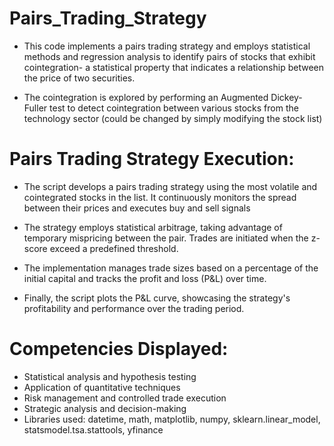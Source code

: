 # Pairs_Trading_Strategy

- This code implements a pairs trading strategy and employs statistical methods and regression analysis to identify pairs of stocks that exhibit cointegration- a statistical property that indicates a relationship between the price of two securities. 

- The cointegration is explored by performing an Augmented Dickey-Fuller test to detect cointegration between various stocks from the technology sector (could be changed by simply modifying the stock list)


# Pairs Trading Strategy Execution:
- The script develops a pairs trading strategy using the most volatile and cointegrated stocks in the list. It continuously monitors the spread between their prices and executes buy and sell signals

- The strategy employs statistical arbitrage, taking advantage of temporary mispricing between the pair. Trades are initiated when the z-score exceed a predefined threshold.

- The implementation manages trade sizes based on a percentage of the initial capital and tracks the profit and loss (P&L) over time.

- Finally, the script plots the P&L curve, showcasing the strategy's profitability and performance over the trading period.

# Competencies Displayed:
- Statistical analysis and hypothesis testing
- Application of quantitative techniques
- Risk management and controlled trade execution
- Strategic analysis and decision-making
- Libraries used: datetime, math, matplotlib, numpy, sklearn.linear_model, statsmodel.tsa.stattools, yfinance

